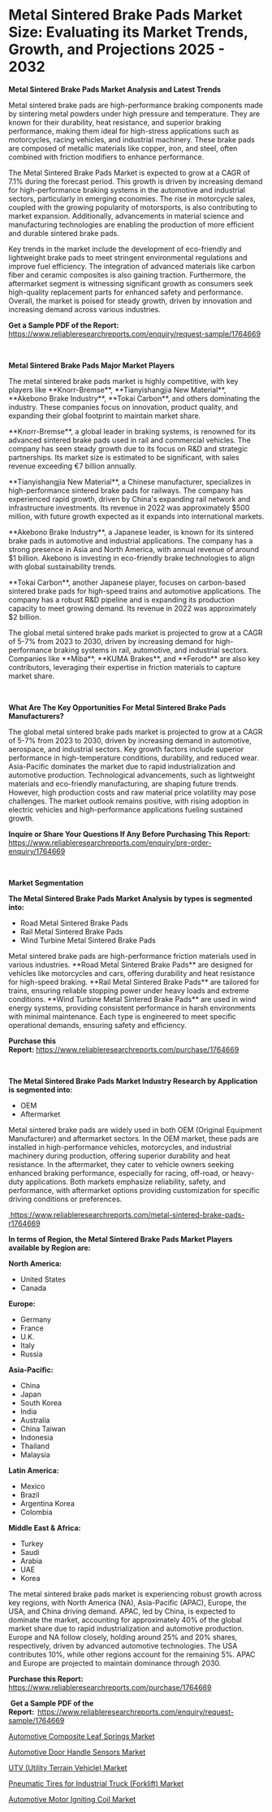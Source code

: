 <p><h1>Metal Sintered Brake Pads Market Size: Evaluating its Market Trends, Growth, and Projections 2025 - 2032</h1></p><p><strong>Metal Sintered Brake Pads Market Analysis and Latest Trends</strong></p>
<p><p>Metal sintered brake pads are high-performance braking components made by sintering metal powders under high pressure and temperature. They are known for their durability, heat resistance, and superior braking performance, making them ideal for high-stress applications such as motorcycles, racing vehicles, and industrial machinery. These brake pads are composed of metallic materials like copper, iron, and steel, often combined with friction modifiers to enhance performance.</p><p>The Metal Sintered Brake Pads Market is expected to grow at a CAGR of 7.1% during the forecast period. This growth is driven by increasing demand for high-performance braking systems in the automotive and industrial sectors, particularly in emerging economies. The rise in motorcycle sales, coupled with the growing popularity of motorsports, is also contributing to market expansion. Additionally, advancements in material science and manufacturing technologies are enabling the production of more efficient and durable sintered brake pads.</p><p>Key trends in the market include the development of eco-friendly and lightweight brake pads to meet stringent environmental regulations and improve fuel efficiency. The integration of advanced materials like carbon fiber and ceramic composites is also gaining traction. Furthermore, the aftermarket segment is witnessing significant growth as consumers seek high-quality replacement parts for enhanced safety and performance. Overall, the market is poised for steady growth, driven by innovation and increasing demand across various industries.</p></p>
<p><strong>Get a Sample PDF of the Report:&nbsp;</strong> <a href="https://www.reliableresearchreports.com/enquiry/request-sample/1764669?utm_campaign=116&utm_medium=2&utm_source=Github&utm_content=ia&utm_term=23012025&utm_id=metal-sintered-brake-pads">https://www.reliableresearchreports.com/enquiry/request-sample/1764669</a></p>
<p>&nbsp;</p>
<p><strong>Metal Sintered Brake Pads Major Market Players</strong></p>
<p><p>The metal sintered brake pads market is highly competitive, with key players like **Knorr-Bremse**, **Tianyishangjia New Material**, **Akebono Brake Industry**, **Tokai Carbon**, and others dominating the industry. These companies focus on innovation, product quality, and expanding their global footprint to maintain market share.</p><p>**Knorr-Bremse**, a global leader in braking systems, is renowned for its advanced sintered brake pads used in rail and commercial vehicles. The company has seen steady growth due to its focus on R&D and strategic partnerships. Its market size is estimated to be significant, with sales revenue exceeding €7 billion annually.</p><p>**Tianyishangjia New Material**, a Chinese manufacturer, specializes in high-performance sintered brake pads for railways. The company has experienced rapid growth, driven by China's expanding rail network and infrastructure investments. Its revenue in 2022 was approximately $500 million, with future growth expected as it expands into international markets.</p><p>**Akebono Brake Industry**, a Japanese leader, is known for its sintered brake pads in automotive and industrial applications. The company has a strong presence in Asia and North America, with annual revenue of around $1 billion. Akebono is investing in eco-friendly brake technologies to align with global sustainability trends.</p><p>**Tokai Carbon**, another Japanese player, focuses on carbon-based sintered brake pads for high-speed trains and automotive applications. The company has a robust R&D pipeline and is expanding its production capacity to meet growing demand. Its revenue in 2022 was approximately $2 billion.</p><p>The global metal sintered brake pads market is projected to grow at a CAGR of 5-7% from 2023 to 2030, driven by increasing demand for high-performance braking systems in rail, automotive, and industrial sectors. Companies like **Miba**, **KUMA Brakes**, and **Ferodo** are also key contributors, leveraging their expertise in friction materials to capture market share.</p></p>
<p>&nbsp;</p>
<p><strong>What Are The Key Opportunities For Metal Sintered Brake Pads Manufacturers?</strong></p>
<p><p>The global metal sintered brake pads market is projected to grow at a CAGR of 5-7% from 2023 to 2030, driven by increasing demand in automotive, aerospace, and industrial sectors. Key growth factors include superior performance in high-temperature conditions, durability, and reduced wear. Asia-Pacific dominates the market due to rapid industrialization and automotive production. Technological advancements, such as lightweight materials and eco-friendly manufacturing, are shaping future trends. However, high production costs and raw material price volatility may pose challenges. The market outlook remains positive, with rising adoption in electric vehicles and high-performance applications fueling sustained growth.</p></p>
<p><strong>Inquire or Share Your Questions If Any Before Purchasing This Report:</strong> <a href="https://www.reliableresearchreports.com/enquiry/pre-order-enquiry/1764669?utm_campaign=116&utm_medium=2&utm_source=Github&utm_content=ia&utm_term=23012025&utm_id=metal-sintered-brake-pads">https://www.reliableresearchreports.com/enquiry/pre-order-enquiry/1764669</a></p>
<p>&nbsp;</p>
<p><strong>Market Segmentation</strong></p>
<p><strong>The Metal Sintered Brake Pads Market Analysis by types is segmented into:</strong></p>
<p><ul><li>Road Metal Sintered Brake Pads</li><li>Rail Metal Sintered Brake Pads</li><li>Wind Turbine Metal Sintered Brake Pads</li></ul></p>
<p><p>Metal sintered brake pads are high-performance friction materials used in various industries. **Road Metal Sintered Brake Pads** are designed for vehicles like motorcycles and cars, offering durability and heat resistance for high-speed braking. **Rail Metal Sintered Brake Pads** are tailored for trains, ensuring reliable stopping power under heavy loads and extreme conditions. **Wind Turbine Metal Sintered Brake Pads** are used in wind energy systems, providing consistent performance in harsh environments with minimal maintenance. Each type is engineered to meet specific operational demands, ensuring safety and efficiency.</p></p>
<p><strong>Purchase this Report:&nbsp;</strong><a href="https://www.reliableresearchreports.com/purchase/1764669?utm_campaign=116&utm_medium=2&utm_source=Github&utm_content=ia&utm_term=23012025&utm_id=metal-sintered-brake-pads">https://www.reliableresearchreports.com/purchase/1764669</a></p>
<p>&nbsp;</p>
<p><strong>The Metal Sintered Brake Pads Market Industry Research by Application is segmented into:</strong></p>
<p><ul><li>OEM</li><li>Aftermarket</li></ul></p>
<p><p>Metal sintered brake pads are widely used in both OEM (Original Equipment Manufacturer) and aftermarket sectors. In the OEM market, these pads are installed in high-performance vehicles, motorcycles, and industrial machinery during production, offering superior durability and heat resistance. In the aftermarket, they cater to vehicle owners seeking enhanced braking performance, especially for racing, off-road, or heavy-duty applications. Both markets emphasize reliability, safety, and performance, with aftermarket options providing customization for specific driving conditions or preferences.</p></p>
<p><a href="https://www.reliableresearchreports.com/metal-sintered-brake-pads-r1764669?utm_campaign=116&utm_medium=2&utm_source=Github&utm_content=ia&utm_term=23012025&utm_id=metal-sintered-brake-pads">&nbsp;https://www.reliableresearchreports.com/metal-sintered-brake-pads-r1764669</a></p>
<p><strong>In terms of Region, the Metal Sintered Brake Pads Market Players available by Region are:</strong></p>
<p>
    <p> <strong> North America: </strong>
        <ul>
            <li>United States</li>
            <li>Canada</li>
        </ul>
        </p> 
    <p> <strong> Europe: </strong>
        <ul>
            <li>Germany</li>
            <li>France</li>
            <li>U.K.</li>
            <li>Italy</li>
            <li>Russia</li>
        </ul>
        </p> 
    <p> <strong> Asia-Pacific: </strong>
        <ul>
            <li>China</li>
            <li>Japan</li>
            <li>South Korea</li>
            <li>India</li>
            <li>Australia</li>
            <li>China Taiwan</li>
            <li>Indonesia</li>
            <li>Thailand</li>
            <li>Malaysia</li>
        </ul>
        </p> 
    <p> <strong> Latin America: </strong>
        <ul>
            <li>Mexico</li>
            <li>Brazil</li>
            <li>Argentina Korea</li>
            <li>Colombia</li>
        </ul>
        </p> 
    <p> <strong> Middle East & Africa: </strong>
        <ul>
            <li>Turkey</li>
            <li>Saudi</li>
            <li>Arabia</li>
            <li>UAE</li>
            <li>Korea</li>
        </ul>
    </p>
    </p>
<p><p>The metal sintered brake pads market is experiencing robust growth across key regions, with North America (NA), Asia-Pacific (APAC), Europe, the USA, and China driving demand. APAC, led by China, is expected to dominate the market, accounting for approximately 40% of the global market share due to rapid industrialization and automotive production. Europe and NA follow closely, holding around 25% and 20% shares, respectively, driven by advanced automotive technologies. The USA contributes 10%, while other regions account for the remaining 5%. APAC and Europe are projected to maintain dominance through 2030.</p></p>
<p><strong>Purchase this Report: </strong><a href="https://www.reliableresearchreports.com/purchase/1764669?utm_campaign=116&utm_medium=2&utm_source=Github&utm_content=ia&utm_term=23012025&utm_id=metal-sintered-brake-pads">https://www.reliableresearchreports.com/purchase/1764669</a></p>
<p>&nbsp;<strong>Get a Sample PDF of the Report:&nbsp;&nbsp;</strong><a href="https://www.reliableresearchreports.com/enquiry/request-sample/1764669?utm_campaign=116&utm_medium=2&utm_source=Github&utm_content=ia&utm_term=23012025&utm_id=metal-sintered-brake-pads">https://www.reliableresearchreports.com/enquiry/request-sample/1764669</a></p>
<p><strong></strong></p>
<p><p><a href="https://github.com/OlenFleming68/Market-Research-Report-List-1/blob/main/automotive-composite-leaf-springs-market.md?utm_campaign=116&utm_medium=2&utm_source=Github&utm_content=ia&utm_term=23012025&utm_id=metal-sintered-brake-pads">Automotive Composite Leaf Springs Market</a></p><p><a href="https://github.com/rodinayygacklezi/Market-Research-Report-List-1/blob/main/automotive-door-handle-sensors-market.md?utm_campaign=116&utm_medium=2&utm_source=Github&utm_content=ia&utm_term=23012025&utm_id=metal-sintered-brake-pads">Automotive Door Handle Sensors Market</a></p><p><a href="https://github.com/flnordan65e0/Market-Research-Report-List-1/blob/main/utv-utility-terrain-vehicle-market.md?utm_campaign=116&utm_medium=2&utm_source=Github&utm_content=ia&utm_term=23012025&utm_id=metal-sintered-brake-pads">UTV (Utility Terrain Vehicle) Market</a></p><p><a href="https://github.com/lindaopodray/Market-Research-Report-List-1/blob/main/pneumatic-tires-for-industrial-truck-forklift-market.md?utm_campaign=116&utm_medium=2&utm_source=Github&utm_content=ia&utm_term=23012025&utm_id=metal-sintered-brake-pads">Pneumatic Tires for Industrial Truck (Forklift) Market</a></p><p><a href="https://github.com/XavierTyler76/Market-Research-Report-List-1/blob/main/automotive-motor-igniting-coil-market.md?utm_campaign=116&utm_medium=2&utm_source=Github&utm_content=ia&utm_term=23012025&utm_id=metal-sintered-brake-pads">Automotive Motor Igniting Coil Market</a></p></p>
